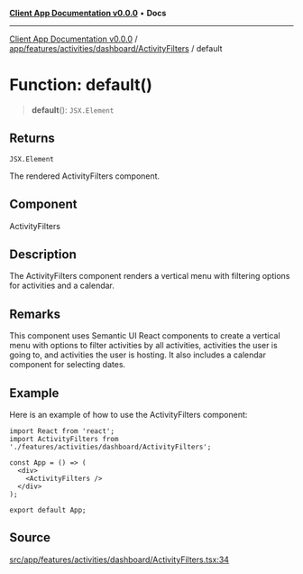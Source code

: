 [**Client App Documentation v0.0.0**](../../../../../../README.md) • **Docs**

***

[Client App Documentation v0.0.0](../../../../../../README.md) / [app/features/activities/dashboard/ActivityFilters](../README.md) / default

# Function: default()

> **default**(): `JSX.Element`

## Returns

`JSX.Element`

The rendered ActivityFilters component.

## Component

ActivityFilters

## Description

The ActivityFilters component renders a vertical menu with filtering options for activities and a calendar.

## Remarks

This component uses Semantic UI React components to create a vertical menu with options to filter activities by all activities, activities the user is going to, and activities the user is hosting. It also includes a calendar component for selecting dates.

## Example

Here is an example of how to use the ActivityFilters component:
```tsx
import React from 'react';
import ActivityFilters from './features/activities/dashboard/ActivityFilters';

const App = () => (
  <div>
    <ActivityFilters />
  </div>
);

export default App;
```

## Source

[src/app/features/activities/dashboard/ActivityFilters.tsx:34](https://github.com/jimmykurian/Reactivities/blob/53b13a08b38b7d13db7685da19b0f30adc1de6b5/client-app/src/app/features/activities/dashboard/ActivityFilters.tsx#L34)
